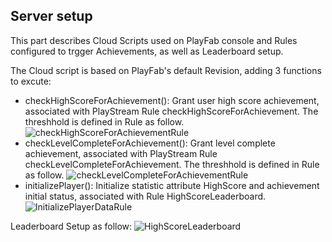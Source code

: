 ## Server setup

This part describes Cloud Scripts used on PlayFab console and Rules configured to trgger Achievements, as well as Leaderboard setup.

The Cloud script is based on PlayFab's default Revision, adding 3 functions to excute:
* checkHighScoreForAchievement(): Grant user high score achievement, associated with PlayStream Rule checkHighScoreForAchievement. The threshhold is defined in Rule as follow.
![checkHighScoreForAchievementRule](https://user-images.githubusercontent.com/46362299/134811383-a17352b1-1553-437a-926a-8c678674dfd3.png)
* checkLevelCompleteForAchievement(): Grant level complete achievement, associated with PlayStream Rule checkLevelCompleteForAchievement. The threshhold is defined in Rule as follow.
![checkLevelCompleteForAchievementRule](https://user-images.githubusercontent.com/46362299/135022522-1fbd647f-21ca-40d1-acb7-9b87a00bf718.png)
* initializePlayer(): Initialize statistic attribute HighScore and achievement initial status, associated with Rule HighScoreLeaderboard.
![InitializePlayerDataRule](https://user-images.githubusercontent.com/46362299/134811393-2d3f08bb-3f8d-42a7-b9df-d2a4d209e6e6.png)

Leaderboard Setup as follow:
![HighScoreLeaderboard](https://user-images.githubusercontent.com/46362299/134811389-7f6ea29f-d532-454f-ac94-ae75b0c15f07.png)
